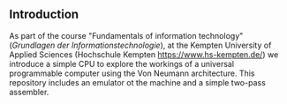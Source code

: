 ## Introduction
As part of the course "Fundamentals of information technology" (*Grundlagen der Informationstechnologie*), at the Kempten University of Applied Sciences (Hochschule Kempten https://www.hs-kempten.de/) we introduce a simple CPU to explore the workings of a universal programmable computer using the Von Neumann architecture.
This repository includes an emulator ot the machine and a simple two-pass assembler.
